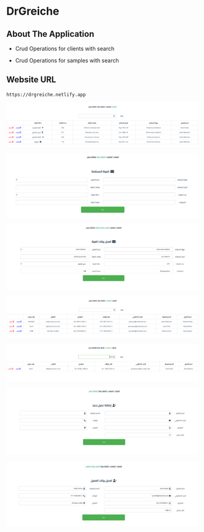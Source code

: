 # DrGreiche

## About The Application 

- Crud Operations for clients with search

- Crud Operations for samples with search

## Website URL

```
https://drgreiche.netlify.app
```
![Alt text](README/Getsample.png?raw=true)

![Alt text](README/aadsample.png?raw=true)

![Alt text](README/editsample.png?raw=true)


![Alt text](README/Getclient.png?raw=true)

![Alt text](README/searchclient.png?raw=true)

![Alt text](README/addclient.png?raw=true)

![Alt text](README/editclient.png?raw=true)


